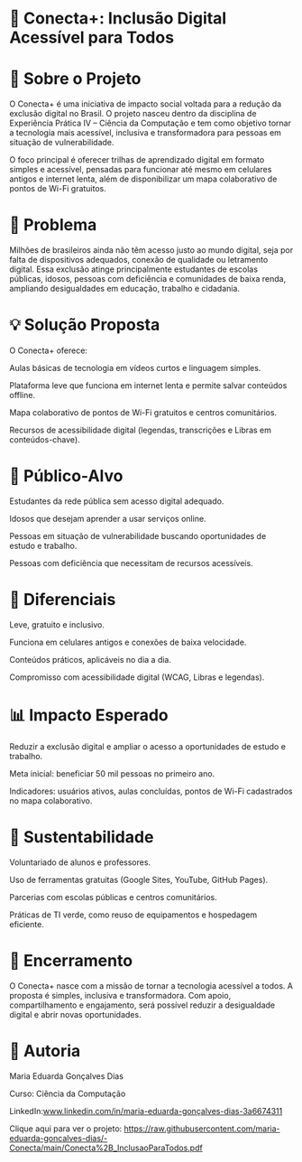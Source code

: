 # 📘 Conecta+: Inclusão Digital Acessível para Todos
# 📖 Sobre o Projeto

O Conecta+ é uma iniciativa de impacto social voltada para a redução da exclusão digital no Brasil. O projeto nasceu dentro da disciplina de Experiência Prática IV – Ciência da Computação e tem como objetivo tornar a tecnologia mais acessível, inclusiva e transformadora para pessoas em situação de vulnerabilidade.

O foco principal é oferecer trilhas de aprendizado digital em formato simples e acessível, pensadas para funcionar até mesmo em celulares antigos e internet lenta, além de disponibilizar um mapa colaborativo de pontos de Wi-Fi gratuitos.

# 🎯 Problema

Milhões de brasileiros ainda não têm acesso justo ao mundo digital, seja por falta de dispositivos adequados, conexão de qualidade ou letramento digital. Essa exclusão atinge principalmente estudantes de escolas públicas, idosos, pessoas com deficiência e comunidades de baixa renda, ampliando desigualdades em educação, trabalho e cidadania.

# 💡 Solução Proposta

O Conecta+ oferece:

Aulas básicas de tecnologia em vídeos curtos e linguagem simples.

Plataforma leve que funciona em internet lenta e permite salvar conteúdos offline.

Mapa colaborativo de pontos de Wi-Fi gratuitos e centros comunitários.

Recursos de acessibilidade digital (legendas, transcrições e Libras em conteúdos-chave).

# 👥 Público-Alvo

Estudantes da rede pública sem acesso digital adequado.

Idosos que desejam aprender a usar serviços online.

Pessoas em situação de vulnerabilidade buscando oportunidades de estudo e trabalho.

Pessoas com deficiência que necessitam de recursos acessíveis.

# 🚀 Diferenciais

Leve, gratuito e inclusivo.

Funciona em celulares antigos e conexões de baixa velocidade.

Conteúdos práticos, aplicáveis no dia a dia.

Compromisso com acessibilidade digital (WCAG, Libras e legendas).

# 📊 Impacto Esperado

Reduzir a exclusão digital e ampliar o acesso a oportunidades de estudo e trabalho.

Meta inicial: beneficiar 50 mil pessoas no primeiro ano.

Indicadores: usuários ativos, aulas concluídas, pontos de Wi-Fi cadastrados no mapa colaborativo.

# 🌱 Sustentabilidade

Voluntariado de alunos e professores.

Uso de ferramentas gratuitas (Google Sites, YouTube, GitHub Pages).

Parcerias com escolas públicas e centros comunitários.

Práticas de TI verde, como reuso de equipamentos e hospedagem eficiente.

# 📝 Encerramento

O Conecta+ nasce com a missão de tornar a tecnologia acessível a todos. A proposta é simples, inclusiva e transformadora. Com apoio, compartilhamento e engajamento, será possível reduzir a desigualdade digital e abrir novas oportunidades.

# 📎 Autoria

Maria Eduarda Gonçalves Dias

Curso: Ciência da Computação

LinkedIn:www.linkedin.com/in/maria-eduarda-gonçalves-dias-3a6674311

Clique aqui para ver o projeto: https://raw.githubusercontent.com/maria-eduarda-goncalves-dias/-Conecta/main/Conecta%2B_InclusaoParaTodos.pdf
